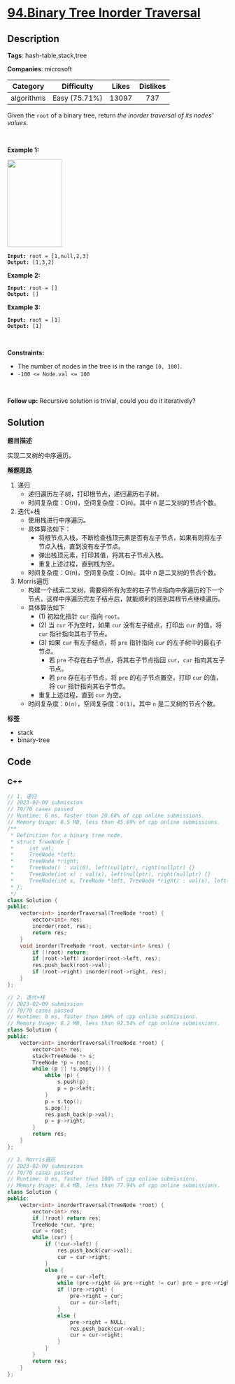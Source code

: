 # [94.Binary Tree Inorder Traversal](https://leetcode.com/problems/binary-tree-inorder-traversal/description/)

## Description

**Tags**: hash-table,stack,tree

**Companies**: microsoft

|  Category  |  Difficulty   | Likes | Dislikes |
| :--------: | :-----------: | :---: | :------: |
| algorithms | Easy (75.71%) | 13097 |   737    |

<p>Given the <code>root</code> of a binary tree, return <em>the inorder traversal of its nodes&#39; values</em>.</p>
<p>&nbsp;</p>
<p><strong class="example">Example 1:</strong></p>
<img alt="" src="https://assets.leetcode.com/uploads/2020/09/15/inorder_1.jpg" style="width: 125px; height: 200px;" />
<pre><code><strong>Input:</strong> root = [1,null,2,3]
<strong>Output:</strong> [1,3,2]</code></pre>
<p><strong class="example">Example 2:</strong></p>
<pre><code><strong>Input:</strong> root = []
<strong>Output:</strong> []</code></pre>
<p><strong class="example">Example 3:</strong></p>
<pre><code><strong>Input:</strong> root = [1]
<strong>Output:</strong> [1]</code></pre>
<p>&nbsp;</p>
<p><strong>Constraints:</strong></p>
<ul>
  <li>The number of nodes in the tree is in the range <code>[0, 100]</code>.</li>
  <li><code>-100 &lt;= Node.val &lt;= 100</code></li>
</ul>
<p>&nbsp;</p>
<strong>Follow up:</strong> Recursive solution is trivial, could you do it iteratively?

## Solution

**题目描述**

实现二叉树的中序遍历。

**解题思路**

1. 递归
   - 递归遍历左子树，打印根节点，递归遍历右子树。
   - 时间复杂度：O(n)，空间复杂度：O(n)。其中 n 是二叉树的节点个数。
2. 迭代+栈
   - 使用栈进行中序遍历。
   - 具体算法如下：
     - 将根节点入栈，不断检查栈顶元素是否有左子节点，如果有则将左子节点入栈，直到没有左子节点。
     - 弹出栈顶元素，打印其值，将其右子节点入栈。
     - 重复上述过程，直到栈为空。
   - 时间复杂度：O(n)，空间复杂度：O(n)。其中 n 是二叉树的节点个数。
3. Morris遍历
   - 构建一个线索二叉树，需要将所有为空的右子节点指向中序遍历的下一个节点，这样中序遍历完左子结点后，就能顺利的回到其根节点继续遍历。
   - 具体算法如下
     - (1) 初始化指针 `cur` 指向 `root`。
     - (2) 当 `cur` 不为空时，如果 `cur` 没有左子结点，打印出 `cur` 的值，将 `cur` 指针指向其右子节点。
     - (3) 如果 `cur` 有左子结点，将 `pre` 指针指向 `cur` 的左子树中的最右子节点。
       - 若 `pre` 不存在右子节点，将其右子节点指回 `cur`，`cur` 指向其左子节点。
       - 若 `pre` 存在右子节点，将 `pre` 的右子节点置空，打印 `cur` 的值，将 `cur` 指针指向其右子节点。
     - 重复上述过程，直到 `cur` 为空。
   - 时间复杂度：`O(n)`，空间复杂度：`O(1)`。其中 `n` 是二叉树的节点个数。

**标签**

- stack
- binary-tree

<!-- code start -->
## Code

### C++

```cpp
// 1. 递归
// 2023-02-09 submission
// 70/70 cases passed
// Runtime: 6 ms, faster than 20.68% of cpp online submissions.
// Memory Usage: 8.5 MB, less than 45.69% of cpp online submissions.
/**
 * Definition for a binary tree node.
 * struct TreeNode {
 *     int val;
 *     TreeNode *left;
 *     TreeNode *right;
 *     TreeNode() : val(0), left(nullptr), right(nullptr) {}
 *     TreeNode(int x) : val(x), left(nullptr), right(nullptr) {}
 *     TreeNode(int x, TreeNode *left, TreeNode *right) : val(x), left(left), right(right) {}
 * };
 */
class Solution {
public:
    vector<int> inorderTraversal(TreeNode *root) {
        vector<int> res;
        inorder(root, res);
        return res;
    }
    void inorder(TreeNode *root, vector<int> &res) {
        if (!root) return;
        if (root->left) inorder(root->left, res);
        res.push_back(root->val);
        if (root->right) inorder(root->right, res);
    }
};
```

```cpp
// 2. 迭代+栈
// 2023-02-09 submission
// 70/70 cases passed
// Runtime: 0 ms, faster than 100% of cpp online submissions.
// Memory Usage: 8.2 MB, less than 92.54% of cpp online submissions.
class Solution {
public:
    vector<int> inorderTraversal(TreeNode *root) {
        vector<int> res;
        stack<TreeNode *> s;
        TreeNode *p = root;
        while (p || !s.empty()) {
            while (p) {
                s.push(p);
                p = p->left;
            }
            p = s.top();
            s.pop();
            res.push_back(p->val);
            p = p->right;
        }
        return res;
    }
};
```

```cpp
// 3. Morris遍历
// 2023-02-09 submission
// 70/70 cases passed
// Runtime: 0 ms, faster than 100% of cpp online submissions.
// Memory Usage: 8.4 MB, less than 77.94% of cpp online submissions.
class Solution {
public:
    vector<int> inorderTraversal(TreeNode *root) {
        vector<int> res;
        if (!root) return res;
        TreeNode *cur, *pre;
        cur = root;
        while (cur) {
            if (!cur->left) {
                res.push_back(cur->val);
                cur = cur->right;
            }
            else {
                pre = cur->left;
                while (pre->right && pre->right != cur) pre = pre->right;
                if (!pre->right) {
                    pre->right = cur;
                    cur = cur->left;
                }
                else {
                    pre->right = NULL;
                    res.push_back(cur->val);
                    cur = cur->right;
                }
            }
        }
        return res;
    }
};
```

<!-- code end -->

